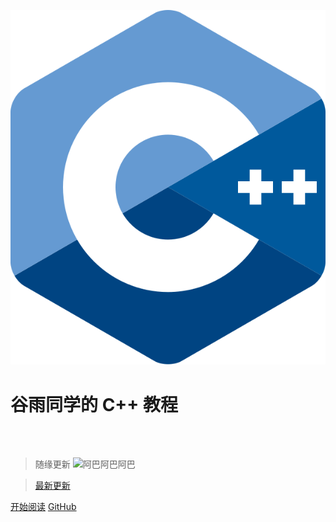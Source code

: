 ![logo](assets/isocpplogo.svg ':size=150')

# 谷雨同学的 C++ 教程

<br><br>
<!-- > <strong style="color:red">暂缓更新</strong> -->
> 随缘更新 ![阿巴阿巴阿巴](https://s1.ax1x.com/2020/07/06/UiKb0x.jpg ':size=50')

<blockquote>
    <p>
        <a id="date" href="https://github.com/Guyutongxue/MyCppTutorial/commit/HEAD">最新更新</a>
    </p>
</blockquote>

[开始阅读](README)
[GitHub](https://github.com/Guyutongxue/MyCppTutorial)
